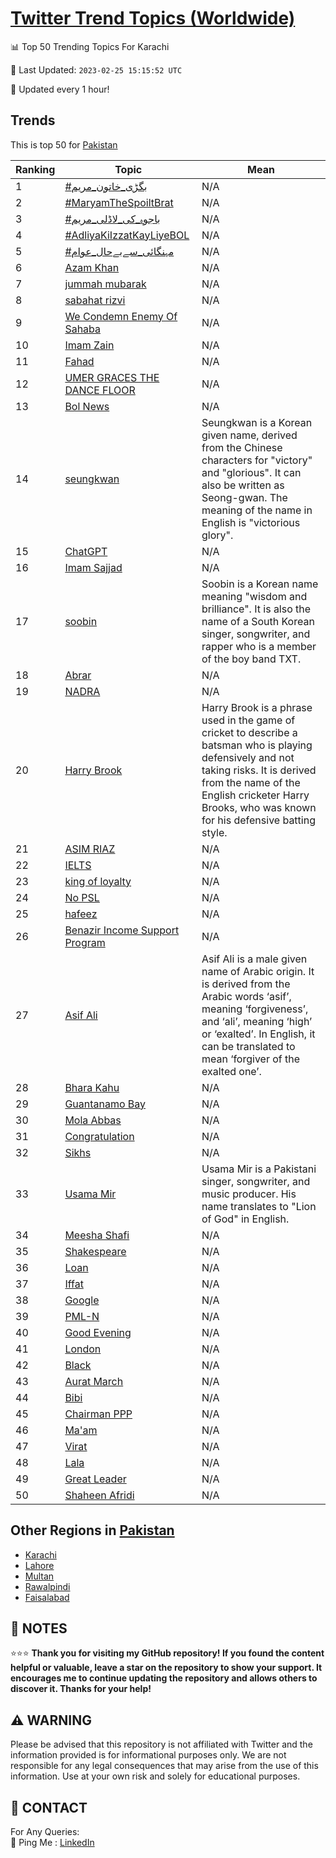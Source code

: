 [Twitter Trend Topics (Worldwide)](https://github.com/ErcinDedeoglu/Twitter-Trend-Topics)
==========


📊 Top 50 Trending Topics For Karachi

📆 Last Updated: `2023-02-25 15:15:52 UTC`

🔧 Updated every 1 hour!


## Trends

This is top 50 for [Pakistan](</Pakistan>)

| Ranking | Topic | Mean |
| ------- | ------------ | ------------ |
| 1 | [#بگڑی_خاتون_مریم](http://twitter.com/search?q=%23%d8%a8%da%af%da%91%db%8c_%d8%ae%d8%a7%d8%aa%d9%88%d9%86_%d9%85%d8%b1%db%8c%d9%85) | N/A |
| 2 | [#MaryamTheSpoiltBrat](http://twitter.com/search?q=%23MaryamTheSpoiltBrat) | N/A |
| 3 | [#باجوہ_کی_لاڈلی_مریم](http://twitter.com/search?q=%23%d8%a8%d8%a7%d8%ac%d9%88%db%81_%da%a9%db%8c_%d9%84%d8%a7%da%88%d9%84%db%8c_%d9%85%d8%b1%db%8c%d9%85) | N/A |
| 4 | [#AdliyaKiIzzatKayLiyeBOL](http://twitter.com/search?q=%23AdliyaKiIzzatKayLiyeBOL) | N/A |
| 5 | [#مہنگائی_سےبےحال_عوام](http://twitter.com/search?q=%23%d9%85%db%81%d9%86%da%af%d8%a7%d8%a6%db%8c_%d8%b3%db%92%d8%a8%db%92%d8%ad%d8%a7%d9%84_%d8%b9%d9%88%d8%a7%d9%85) | N/A |
| 6 | [Azam Khan](http://twitter.com/search?q=Azam+Khan) | N/A |
| 7 | [jummah mubarak](http://twitter.com/search?q=jummah+mubarak) | N/A |
| 8 | [sabahat rizvi](http://twitter.com/search?q=sabahat+rizvi) | N/A |
| 9 | [We Condemn Enemy Of Sahaba](http://twitter.com/search?q=We+Condemn+Enemy+Of+Sahaba) | N/A |
| 10 | [Imam Zain](http://twitter.com/search?q=Imam+Zain) | N/A |
| 11 | [Fahad](http://twitter.com/search?q=Fahad) | N/A |
| 12 | [UMER GRACES THE DANCE FLOOR](http://twitter.com/search?q=UMER+GRACES+THE+DANCE+FLOOR) | N/A |
| 13 | [Bol News](http://twitter.com/search?q=Bol+News) | N/A |
| 14 | [seungkwan](http://twitter.com/search?q=seungkwan) | Seungkwan is a Korean given name, derived from the Chinese characters for "victory" and "glorious". It can also be written as Seong-gwan. The meaning of the name in English is "victorious glory". |
| 15 | [ChatGPT](http://twitter.com/search?q=ChatGPT) | N/A |
| 16 | [Imam Sajjad](http://twitter.com/search?q=Imam+Sajjad) | N/A |
| 17 | [soobin](http://twitter.com/search?q=soobin) | Soobin is a Korean name meaning "wisdom and brilliance". It is also the name of a South Korean singer, songwriter, and rapper who is a member of the boy band TXT. |
| 18 | [Abrar](http://twitter.com/search?q=Abrar) | N/A |
| 19 | [NADRA](http://twitter.com/search?q=NADRA) | N/A |
| 20 | [Harry Brook](http://twitter.com/search?q=Harry+Brook) | Harry Brook is a phrase used in the game of cricket to describe a batsman who is playing defensively and not taking risks. It is derived from the name of the English cricketer Harry Brooks, who was known for his defensive batting style. |
| 21 | [ASIM RIAZ](http://twitter.com/search?q=ASIM+RIAZ) | N/A |
| 22 | [IELTS](http://twitter.com/search?q=IELTS) | N/A |
| 23 | [king of loyalty](http://twitter.com/search?q=king+of+loyalty) | N/A |
| 24 | [No PSL](http://twitter.com/search?q=No+PSL) | N/A |
| 25 | [hafeez](http://twitter.com/search?q=hafeez) | N/A |
| 26 | [Benazir Income Support Program](http://twitter.com/search?q=Benazir+Income+Support+Program) | N/A |
| 27 | [Asif Ali](http://twitter.com/search?q=Asif+Ali) | Asif Ali is a male given name of Arabic origin. It is derived from the Arabic words ‘asif’, meaning ‘forgiveness’, and ‘ali’, meaning ‘high’ or ‘exalted’. In English, it can be translated to mean ‘forgiver of the exalted one’. |
| 28 | [Bhara Kahu](http://twitter.com/search?q=Bhara+Kahu) | N/A |
| 29 | [Guantanamo Bay](http://twitter.com/search?q=Guantanamo+Bay) | N/A |
| 30 | [Mola Abbas](http://twitter.com/search?q=Mola+Abbas) | N/A |
| 31 | [Congratulation](http://twitter.com/search?q=Congratulation) | N/A |
| 32 | [Sikhs](http://twitter.com/search?q=Sikhs) | N/A |
| 33 | [Usama Mir](http://twitter.com/search?q=Usama+Mir) | Usama Mir is a Pakistani singer, songwriter, and music producer. His name translates to "Lion of God" in English. |
| 34 | [Meesha Shafi](http://twitter.com/search?q=Meesha+Shafi) | N/A |
| 35 | [Shakespeare](http://twitter.com/search?q=Shakespeare) | N/A |
| 36 | [Loan](http://twitter.com/search?q=Loan) | N/A |
| 37 | [Iffat](http://twitter.com/search?q=Iffat) | N/A |
| 38 | [Google](http://twitter.com/search?q=Google) | N/A |
| 39 | [PML-N](http://twitter.com/search?q=PML-N) | N/A |
| 40 | [Good Evening](http://twitter.com/search?q=Good+Evening) | N/A |
| 41 | [London](http://twitter.com/search?q=London) | N/A |
| 42 | [Black](http://twitter.com/search?q=Black) | N/A |
| 43 | [Aurat March](http://twitter.com/search?q=Aurat+March) | N/A |
| 44 | [Bibi](http://twitter.com/search?q=Bibi) | N/A |
| 45 | [Chairman PPP](http://twitter.com/search?q=Chairman+PPP) | N/A |
| 46 | [Ma'am](http://twitter.com/search?q=Ma%27am) | N/A |
| 47 | [Virat](http://twitter.com/search?q=Virat) | N/A |
| 48 | [Lala](http://twitter.com/search?q=Lala) | N/A |
| 49 | [Great Leader](http://twitter.com/search?q=Great+Leader) | N/A |
| 50 | [Shaheen Afridi](http://twitter.com/search?q=Shaheen+Afridi) | N/A |



## Other Regions in [Pakistan](</Pakistan>)

* [Karachi](</Pakistan/Karachi.md>)
* [Lahore](</Pakistan/Lahore.md>)
* [Multan](</Pakistan/Multan.md>)
* [Rawalpindi](</Pakistan/Rawalpindi.md>)
* [Faisalabad](</Pakistan/Faisalabad.md>)



## 📝 NOTES

⭐⭐⭐ **Thank you for visiting my GitHub repository! If you found the content helpful or valuable, leave a star on the repository to show your support. It encourages me to continue updating the repository and allows others to discover it. Thanks for your help!**


## ⚠️ WARNING

Please be advised that this repository is not affiliated with Twitter and the information provided is for informational purposes only. We are not responsible for any legal consequences that may arise from the use of this information. Use at your own risk and solely for educational purposes.


## 📨 CONTACT

 For Any Queries:  
            🏓 Ping Me : [LinkedIn](https://www.linkedin.com/in/ercindedeoglu/)
